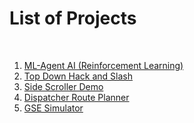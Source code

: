 # List of Projects
<br/>

1. [ML-Agent AI (Reinforcement Learning)](MLAgentAI)<br/>
2. [Top Down Hack and Slash](TopDownHS)<br/>
3. [Side Scroller Demo](HKSideScroller)<br/>
4. [Dispatcher Route Planner](DispatchRoutePlanner)<br/>
5. [GSE Simulator](GSE%20Simulator)<br/>
